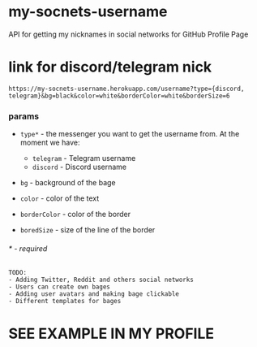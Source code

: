 
# my-socnets-username
API for getting my nicknames in social networks for GitHub Profile Page

# link for discord/telegram nick
```
https://my-socnets-username.herokuapp.com/username?type={discord, telegram}&bg=black&color=white&borderColor=white&borderSize=6
```
### params
- `type*` - the messenger you want to get the username from. At the moment we have:
  - `telegram` - Telegram username
  - `discord` - Discord username

- `bg` - background of the bage
- `color` - color of the text
- `borderColor` - color of the border
- `boredSize` - size of the line of the border


###### * - required

```
TODO:
- Adding Twitter, Reddit and others social networks
- Users can create own bages
- Adding user avatars and making bage clickable
- Different templates for bages
```

# SEE EXAMPLE IN MY PROFILE
